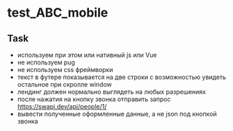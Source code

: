 # test_ABC_mobile
## Task
* используем при этом или нативный js или Vue
* не используем pug
* не используем css фреймворки
* текст в футере показывается на две строки с возможностью увидеть остальное при скролле window
* лендинг должен нормально выглядеть на любых разрешениях
* после нажатия на кнопку звонка отправить запрос
https://swapi.dev/api/people/1/
* вывести полученные оформленные данные, а не json под кнопкой звонка
